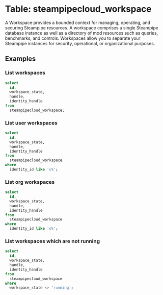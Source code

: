 # Table: steampipecloud_workspace

A Workspace provides a bounded context for managing, operating, and securing Steampipe resources. A workspace comprises a single Steampipe database instance as well as a directory of mod resources such as queries, benchmarks, and controls. Workspaces allow you to separate your Steampipe instances for security, operational, or organizational purposes.

## Examples

### List workspaces

```sql
select
  id,
  workspace_state,
  handle,
  identity_handle
from
  steampipecloud_workspace;
```

### List user workspaces

```sql
select
  id,
  workspace_state,
  handle,
  identity_handle
from
  steampipecloud_workspace
where
  identity_id like 'u%';
```

### List org workspaces

```sql
select
  id,
  workspace_state,
  handle,
  identity_handle
from
  steampipecloud_workspace
where
  identity_id like 'o%';
```

### List workspaces which are not running

```sql
select
  id,
  workspace_state,
  handle,
  identity_handle
from
  steampipecloud_workspace
where
  workspace_state <> 'running';
```